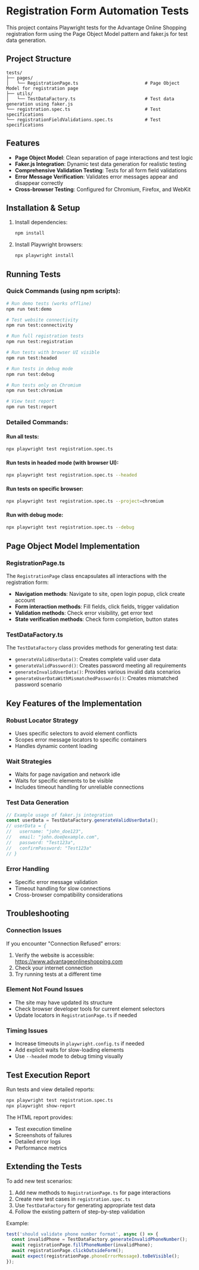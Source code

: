 # Registration Form Automation Tests

This project contains Playwright tests for the Advantage Online Shopping registration form using the Page Object Model pattern and faker.js for test data generation.

## Project Structure

```
tests/
├── pages/
│   └── RegistrationPage.ts                         # Page Object Model for registration page
├── utils/
│   └── TestDataFactory.ts                          # Test data generation using faker.js
└── registration.spec.ts                            # Test specifications
└── registrationFieldValidations.spec.ts            # Test specifications
```

## Features

- **Page Object Model**: Clean separation of page interactions and test logic
- **Faker.js Integration**: Dynamic test data generation for realistic testing
- **Comprehensive Validation Testing**: Tests for all form field validations
- **Error Message Verification**: Validates error messages appear and disappear correctly
- **Cross-browser Testing**: Configured for Chromium, Firefox, and WebKit


## Installation & Setup

1. Install dependencies:
   ```bash
   npm install
   ```

2. Install Playwright browsers:
   ```bash
   npx playwright install
   ```

## Running Tests

### Quick Commands (using npm scripts):

```bash
# Run demo tests (works offline)
npm run test:demo

# Test website connectivity
npm run test:connectivity

# Run full registration tests
npm run test:registration

# Run tests with browser UI visible
npm run test:headed

# Run tests in debug mode
npm run test:debug

# Run tests only on Chromium
npm run test:chromium

# View test report
npm run test:report
```

### Detailed Commands:

#### Run all tests:
```bash
npx playwright test registration.spec.ts
```

#### Run tests in headed mode (with browser UI):
```bash
npx playwright test registration.spec.ts --headed
```

#### Run tests on specific browser:
```bash
npx playwright test registration.spec.ts --project=chromium
```

#### Run with debug mode:
```bash
npx playwright test registration.spec.ts --debug
```

## Page Object Model Implementation

### RegistrationPage.ts
The `RegistrationPage` class encapsulates all interactions with the registration form:

- **Navigation methods**: Navigate to site, open login popup, click create account
- **Form interaction methods**: Fill fields, click fields, trigger validation
- **Validation methods**: Check error visibility, get error text
- **State verification methods**: Check form completion, button states

### TestDataFactory.ts
The `TestDataFactory` class provides methods for generating test data:

- `generateValidUserData()`: Creates complete valid user data
- `generateValidPassword()`: Creates password meeting all requirements
- `generateInvalidUserData()`: Provides various invalid data scenarios
- `generateUserDataWithMismatchedPasswords()`: Creates mismatched password scenario

## Key Features of the Implementation

### Robust Locator Strategy
- Uses specific selectors to avoid element conflicts
- Scopes error message locators to specific containers
- Handles dynamic content loading

### Wait Strategies
- Waits for page navigation and network idle
- Waits for specific elements to be visible
- Includes timeout handling for unreliable connections

### Test Data Generation
```typescript
// Example usage of faker.js integration
const userData = TestDataFactory.generateValidUserData();
// userData = {
//   username: "john_doe123",
//   email: "john.doe@example.com", 
//   password: "Test123a",
//   confirmPassword: "Test123a"
// }
```

### Error Handling
- Specific error message validation
- Timeout handling for slow connections
- Cross-browser compatibility considerations

## Troubleshooting

### Connection Issues
If you encounter "Connection Refused" errors:
1. Verify the website is accessible: https://www.advantageonlineshopping.com
2. Check your internet connection
3. Try running tests at a different time

### Element Not Found Issues
- The site may have updated its structure
- Check browser developer tools for current element selectors
- Update locators in `RegistrationPage.ts` if needed

### Timing Issues
- Increase timeouts in `playwright.config.ts` if needed
- Add explicit waits for slow-loading elements
- Use `--headed` mode to debug timing visually

## Test Execution Report

Run tests and view detailed reports:
```bash
npx playwright test registration.spec.ts
npx playwright show-report
```

The HTML report provides:
- Test execution timeline
- Screenshots of failures
- Detailed error logs
- Performance metrics

## Extending the Tests

To add new test scenarios:

1. Add new methods to `RegistrationPage.ts` for page interactions
2. Create new test cases in `registration.spec.ts`
3. Use `TestDataFactory` for generating appropriate test data
4. Follow the existing pattern of step-by-step validation

Example:
```typescript
test('should validate phone number format', async () => {
  const invalidPhone = TestDataFactory.generateInvalidPhoneNumber();
  await registrationPage.fillPhoneNumber(invalidPhone);
  await registrationPage.clickOutsideForm();
  await expect(registrationPage.phoneErrorMessage).toBeVisible();
});
```
